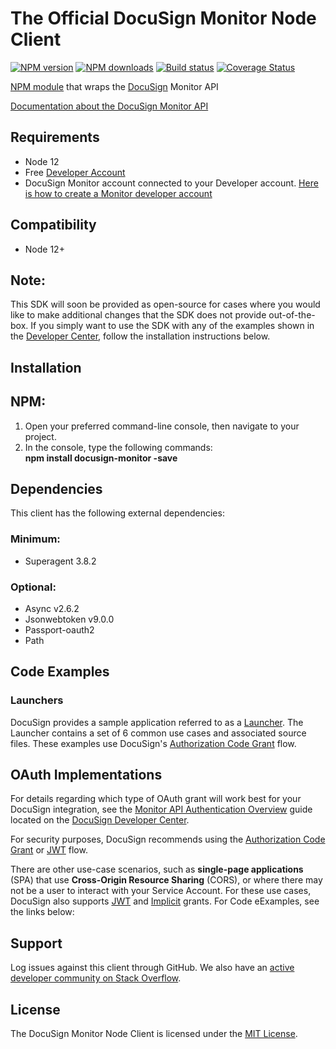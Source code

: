 # The Official DocuSign Monitor Node Client

[![NPM version][npm-image]][npm-url]
[![NPM downloads][downloads-image]][downloads-url]
[![Build status][travis-image]][travis-url]
[![Coverage Status][coveralls-image]][coveralls-url]

[NPM module](https://www.npmjs.com/package/docusign-monitor) that wraps the <a href="https://www.docusign.com">DocuSign</a> Monitor API

[Documentation about the DocuSign Monitor API](https://developers.docusign.com/docs/monitor-api)

<!---
[Changelog](./CHANGELOG.md)
commented out
-->


## Requirements
- Node 12
- Free [Developer Account](https://go.docusign.com/sandbox/productshot/?elqCampaignId=16531)
- DocuSign Monitor account connected to your Developer account. [Here is how to create a Monitor developer account](https://developers.docusign.com/docs/monitor-api/monitor101/create-account)

## Compatibility

- Node 12+

## Note:

This SDK will soon be provided as open-source for cases where you would like to make additional changes that the SDK does not provide out-of-the-box. If you simply want to use the SDK with any of the examples shown in the [Developer Center](https://developers.docusign.com/docs/monitor-api/how-to/), follow the installation instructions below.

## Installation

## NPM:

1. Open your preferred command-line console, then navigate to your project.
2. In the console, type the following commands:  
   **npm install docusign-monitor -save**


## Dependencies

This client has the following external dependencies:

### Minimum:

- Superagent 3.8.2

### Optional:

- Async v2.6.2
- Jsonwebtoken v9.0.0
- Passport-oauth2
- Path

## Code Examples

### Launchers

DocuSign provides a sample application referred to as a [Launcher](https://github.com/docusign/code-examples-node/). The Launcher contains a set of 6 common use cases and associated source files. These examples use DocuSign&#39;s [Authorization Code Grant](https://developers.docusign.com/platform/auth/authcode/authcode-get-token/) flow.

## OAuth Implementations

For details regarding which type of OAuth grant will work best for your DocuSign integration, see the [Monitor API Authentication Overview](https://developers.docusign.com/docs/monitor-api/monitor101/auth/) guide located on the [DocuSign Developer Center](https://developers.docusign.com/).

For security purposes, DocuSign recommends using the [Authorization Code Grant](https://developers.docusign.com/platform/auth/authcode/authcode-get-token/) or [JWT](https://developers.docusign.com/platform/auth/jwt/) flow.

There are other use-case scenarios, such as **single-page applications** (SPA) that use **Cross-Origin Resource Sharing** (CORS), or where there may not be a user to interact with your Service Account. For these use cases, DocuSign also supports [JWT](https://developers.docusign.com/platform/auth/jwt/jwt-get-token/) and [Implicit](https://developers.docusign.com/platform/auth/implicit/implicit-get-token/) grants. For Code eExamples, see the links below:


## Support

Log issues against this client through GitHub. We also have an [active developer community on Stack Overflow](http://stackoverflow.com/questions/tagged/docusignapi).

## License

The DocuSign Monitor Node Client is licensed under the [MIT License](https://github.com/docusign/docusign-monitor-node-client/blob/master/LICENSE).

[npm-image]: https://img.shields.io/npm/v/docusign-monitor.svg?style=flat
[npm-url]: https://npmjs.org/package/docusign-monitor
[downloads-image]: https://img.shields.io/npm/dm/docusign-monitor.svg?style=flat
[downloads-url]: https://npmjs.org/package/docusign-monitor
[travis-image]: https://img.shields.io/travis/docusign/docusign-monitor-node-client.svg?style=flat
[travis-url]: https://travis-ci.org/docusign/docusign-node-client
[coveralls-image]: https://coveralls.io/repos/github/docusign/DocuSign-Node-Client/badge.svg?branch=master
[coveralls-url]: https://coveralls.io/github/docusign/DocuSign-Node-Client?branch=master
